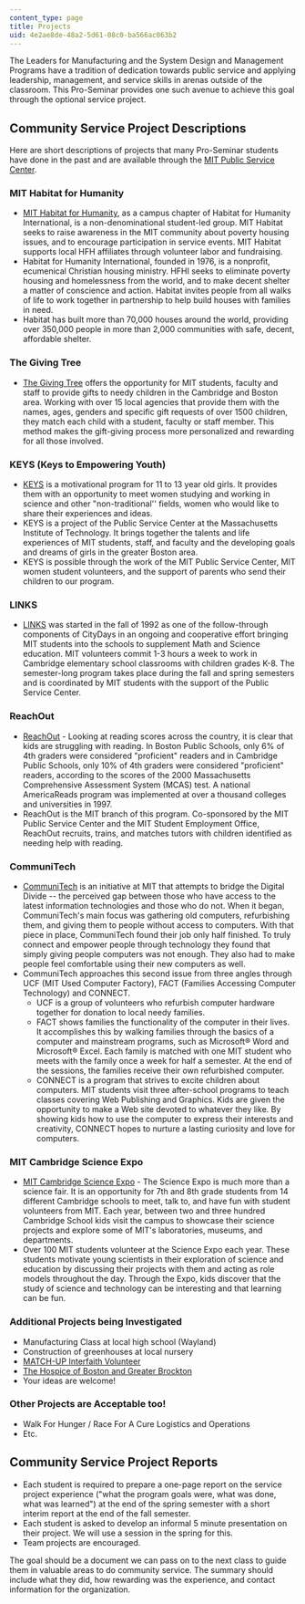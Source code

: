 ```yaml
---
content_type: page
title: Projects
uid: 4e2ae8de-48a2-5d61-08c0-ba566ac063b2
---
```


The Leaders for Manufacturing and the System Design and Management Programs have a tradition of dedication towards public service and applying leadership, management, and service skills in arenas outside of the classroom. This Pro-Seminar provides one such avenue to achieve this goal through the optional service project.

Community Service Project Descriptions
--------------------------------------

Here are short descriptions of projects that many Pro-Seminar students have done in the past and are available through the [MIT Public Service Center](http://web.mit.edu/mitpsc/).

### MIT Habitat for Humanity

*   [MIT Habitat for Humanity](http://web.mit.edu/habitat/www/), as a campus chapter of Habitat for Humanity International, is a non-denominational student-led group. MIT Habitat seeks to raise awareness in the MIT community about poverty housing issues, and to encourage participation in service events. MIT Habitat supports local HFH affiliates through volunteer labor and fundraising.
*   Habitat for Humanity International, founded in 1976, is a nonprofit, ecumenical Christian housing ministry. HFHI seeks to eliminate poverty housing and homelessness from the world, and to make decent shelter a matter of conscience and action. Habitat invites people from all walks of life to work together in partnership to help build houses with families in need.
*   Habitat has built more than 70,000 houses around the world, providing over 350,000 people in more than 2,000 communities with safe, decent, affordable shelter.

### The Giving Tree

*   [The Giving Tree](http://web.mit.edu/mitpsc/programs/givingtree/) offers the opportunity for MIT students, faculty and staff to provide gifts to needy children in the Cambridge and Boston area. Working with over 15 local agencies that provide them with the names, ages, genders and specific gift requests of over 1500 children, they match each child with a student, faculty or staff member. This method makes the gift-giving process more personalized and rewarding for all those involved.

### KEYS (Keys to Empowering Youth)

*   [KEYS](http://web.mit.edu/swe/www/keys.html) is a motivational program for 11 to 13 year old girls. It provides them with an opportunity to meet women studying and working in science and other "non-traditional'' fields, women who would like to share their experiences and ideas.
*   KEYS is a project of the Public Service Center at the Massachusetts Institute of Technology. It brings together the talents and life experiences of MIT students, staff, and faculty and the developing goals and dreams of girls in the greater Boston area.
*   KEYS is possible through the work of the MIT Public Service Center, MIT women student volunteers, and the support of parents who send their children to our program.

### LINKS

*   [LINKS](http://web.mit.edu/mitpsc/programs/) was started in the fall of 1992 as one of the follow-through components of CityDays in an ongoing and cooperative effort bringing MIT students into the schools to supplement Math and Science education. MIT volunteers commit 1-3 hours a week to work in Cambridge elementary school classrooms with children grades K-8. The semester-long program takes place during the fall and spring semesters and is coordinated by MIT students with the support of the Public Service Center.

### ReachOut

*   [ReachOut](http://web.mit.edu/mitpsc/programs/reachout/) - Looking at reading scores across the country, it is clear that kids are struggling with reading. In Boston Public Schools, only 6% of 4th graders were considered "proficient" readers and in Cambridge Public Schools, only 10% of 4th graders were considered "proficient" readers, according to the scores of the 2000 Massachusetts Comprehensive Assessment System (MCAS) test. A national AmericaReads program was implemented at over a thousand colleges and universities in 1997.
*   ReachOut is the MIT branch of this program. Co-sponsored by the MIT Public Service Center and the MIT Student Employment Office, ReachOut recruits, trains, and matches tutors with children identified as needing help with reading.

### CommuniTech

*   [CommuniTech](http://www.communitech.ca/) is an initiative at MIT that attempts to bridge the Digital Divide -- the perceived gap between those who have access to the latest information technologies and those who do not. When it began, CommuniTech's main focus was gathering old computers, refurbishing them, and giving them to people without access to computers. With that piece in place, CommuniTech found their job only half finished. To truly connect and empower people through technology they found that simply giving people computers was not enough. They also had to make people feel comfortable using their new computers as well.
*   CommuniTech approaches this second issue from three angles through UCF (MIT Used Computer Factory), FACT (Families Accessing Computer Technology) and CONNECT.
    *   UCF is a group of volunteers who refurbish computer hardware together for donation to local needy families.
    *   FACT shows families the functionality of the computer in their lives. It accomplishes this by walking families through the basics of a computer and mainstream programs, such as Microsoft® Word and Microsoft® Excel. Each family is matched with one MIT student who meets with the family once a week for half a semester. At the end of the sessions, the families receive their own refurbished computer.
    *   CONNECT is a program that strives to excite children about computers. MIT students visit three after-school programs to teach classes covering Web Publishing and Graphics. Kids are given the opportunity to make a Web site devoted to whatever they like. By showing kids how to use the computer to express their interests and creativity, CONNECT hopes to nurture a lasting curiosity and love for computers.

### MIT Cambridge Science Expo

*   [MIT Cambridge Science Expo](http://tech.mit.edu/V121/N21/21expo.21n.html) - The Science Expo is much more than a science fair. It is an opportunity for 7th and 8th grade students from 14 different Cambridge schools to meet, talk to, and have fun with student volunteers from MIT. Each year, between two and three hundred Cambridge School kids visit the campus to showcase their science projects and explore some of MIT's laboratories, museums, and departments.
*   Over 100 MIT students volunteer at the Science Expo each year. These students motivate young scientists in their exploration of science and education by discussing their projects with them and acting as role models throughout the day. Through the Expo, kids discover that the study of science and technology can be interesting and that learning can be fun.

### Additional Projects being Investigated

*   Manufacturing Class at local high school (Wayland)
*   Construction of greenhouses at local nursery
*   [MATCH-UP Interfaith Volunteer](http://www.matchelder.org/)
*   [The Hospice of Boston and Greater Brockton](https://www.homehealthcareagencies.com/directory/ma/brockton/hospice-of-boston-and-hospice-of-greater-brockton/62001/)
*   Your ideas are welcome!

### Other Projects are Acceptable too!

*   Walk For Hunger / Race For A Cure Logistics and Operations
*   Etc.

Community Service Project Reports
---------------------------------

*   Each student is required to prepare a one-page report on the service project experience ("what the program goals were, what was done, what was learned") at the end of the spring semester with a short interim report at the end of the fall semester.
*   Each student is asked to develop an informal 5 minute presentation on their project. We will use a session in the spring for this.
*   Team projects are encouraged.

The goal should be a document we can pass on to the next class to guide them in valuable areas to do community service. The summary should include what they did, how rewarding was the experience, and contact information for the organization.